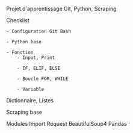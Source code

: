 Projet d'apprentissage Git, Python, Scraping

Checklist

    - Configuration Git Bash

    - Python base

    - Fonction
        - Input, Print
                                        
        - IF, ELIF, ELSE

        - Boucle FOR, WHILE

        - Variable

Dictionnaire, Listes

Scraping base

Modules Import
Request
BeautifulSoup4
Pandas